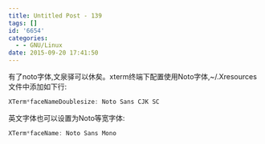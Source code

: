 ```yaml
---
title: Untitled Post - 139
tags: []
id: '6654'
categories:
  - - GNU/Linux
date: 2015-09-20 17:41:50
---
```


有了noto字体,文泉驿可以休矣。xterm终端下配置使用Noto字体,~/.Xresources文件中添加如下行:
```js
XTerm*faceNameDoublesize: Noto Sans CJK SC
```
英文字体也可以设置为Noto等宽字体:
```js
XTerm*faceName: Noto Sans Mono
```